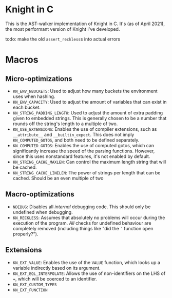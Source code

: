# Knight in C
This is the AST-walker implementation of Knight in C. It's (as of April 2021), the most performant version of Knight I've developed.

todo: make the old `assert_reckless`s into actual errors

# Macros
## Micro-optimizations
- `KN_ENV_NBUCKETS`: Used to adjust how many buckets the environment uses when hashing.
- `KN_ENV_CAPACITY`: Used to adjust the amount of variables that can exist in each bucket.
- `KN_STRING_PADDING_LENGTH`: Used to adjust the amount of extra padding given to embedded strings. This is generally chosen to be a number that rounds off the string's length to a multiple of two.
- `KN_USE_EXTENSIONS`: Enables the use of compiler extensions, such as `__attribute__` and `__builtin_expect`. This does not imply `KN_COMPUTED_GOTOS`, and both need to be defined separately.
- `KN_COMPUTED_GOTOS`: Enables the use of computed gotos, which can significantly increase the speed of the parsing functions. However, since this uses nonstandard features, it's not enabled by default.
- `KN_STRING_CACHE_MAXLEN`: Can control the maximum length string that will be cached.
- `KN_STRING_CACHE_LINELEN`: The power of strings per length that can be cached. Should be an even multiple of two

## Macro-optimizations
- `NDEBUG`: Disables all _internal_ debugging code. This should only be undefined when debugging.
- `KN_RECKLESS`: Assumes that absolutely no problems will occur during the execution of the program. _All_ checks for undefined behaviour are completely removed (including things like "did the `` ` `` function open properly?").

## Extensions
- `KN_EXT_VALUE`: Enables the use of the `VALUE` function, which looks up a variable indirectly based on its argument.
- `KN_EXT_EQL_INTERPOLATE`: Allows the use of non-identifiers on the LHS of `=`, which will be coerced to an identifier.
- `KN_EXT_CUSTOM_TYPES`
- `KN_EXT_FUNCTION`
